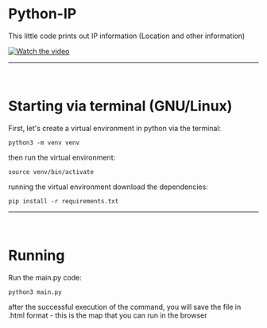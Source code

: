 # Python-IP

This little code prints out IP information (Location and other information)

[![Watch the video](https://img.youtube.com/vi/MrmE9uiGi54/maxresdefault.jpg)](https://youtu.be/MrmE9uiGi54)

-------------------------------

<br>

# Starting via terminal (GNU/Linux)
 

First, let's create a virtual environment in python via the terminal: 

```
python3 -m venv venv
```

then run the virtual environment:

```
source venv/bin/activate
```

running the virtual environment download the dependencies: 

```
pip install -r requirements.txt
```

-----------------------------------
<br>

# Running

Run the main.py code:

```
python3 main.py
```


after the successful execution of the command, you will save the file in .html format - this is the map that you can run in the browser
